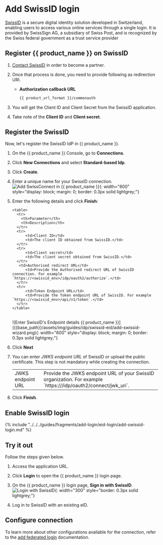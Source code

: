# Add SwissID login

[SwissID](https://www.swissid.ch/) is a secure digital identity solution developed in Switzerland, enabling users to access various online services through a single login. It is provided by SwissSign AG, a subsidiary of Swiss Post, and is recognized by the Swiss federal government as a trust service provider

## Register {{ product_name }} on SwissID

1. [Contact SwissID](https://www.swissid.ch/en/b2b-kontakt.html) in order to become a partner.
2. Once that process is done, you need to provide following as redirection URI.
    - **Authorization callback URL**
       ```bash
       {{ product_url_format }}/commonauth
       ```
   
3. You will get the Client ID and Client Secret from the SwissID application.
4. Take note of the **Client ID** and **Client secret**.

## Register the SwissID
Now, let's register the SwissID IdP in {{ product_name }}.

1. On the {{ product_name }} Console, go to **Connections**.
2. Click **New Connections** and select **Standard-based Idp**.
3. Click **Create**.
4. Enter a  unique name for your SwissID connection.
   ![Add SwissConnect in {{ product_name }}]({{base_path}}/assets/img/guides/idp/swissid-eid/add-swissid-eid.png){: width="600" style="display: block; margin: 0; border: 0.3px solid lightgrey;"}
5. Enter the following details and click **Finish**:

       <table>
         <tr>
           <th>Parameter</th>
           <th>Description</th>
         </tr>
         <tr>
             <td>Client ID</td>
             <td>The client ID obtained from SwissID.</td>
         </tr>
         <tr>
             <td>Client secret</td>
             <td>The client secret obtained from SwissID.</td>
         </tr>
          <td>Authorised redirect URL</td>
             <td>Provide the Authorised redirect URL of SwissID connection. For example `https://<swissid_env>/idp/oauth2/authorize`.</td>
         </tr>
         <tr>
             <td>Token Endpoint URL</td>
             <td>Provide the Token endpoint URL of SwissID. For example `https://<swissid_env>/api/v1/token`.</td>
         </tr>
       </table>
   <br>
      ![Enter SwissID's Endpoint details {{ product_name }}]({{base_path}}/assets/img/guides/idp/swissid-eid/add-swissid-wizard.png){: width="600" style="display: block; margin: 0; border: 0.3px solid lightgrey;"} 
6. Click **Next**<br>
7. You can enter *JWKS endpoint URL*  of SwissID or upload the public certificate. This step is not mandatory while creating the connection.
      <table>
         <tr>
             <td>JWKS endpoint URL</td>
             <td>Provide the JWKS endpoint URL of your SwissID organization. For example `https://<swissid_env>/idp/oauth2/connect/jwk_uri`.</td>
         </tr>
      </table>
8. Click **Finish**.

## Enable SwissID login

{% include "../../../guides/fragments/add-login/eid-login/add-swissid-login.md" %}

## Try it out

Follow the steps given below.

1. Access the application URL.

2. Click **Login** to open the {{ product_name }} login page.

3. On the {{ product_name }} login page, **Sign in with SwissID**.
   ![Login with SwissID]({{base_path}}/assets/img/guides/idp/swissid-eid/signin-with-swissid.png){: width="300" style="border: 0.3px solid lightgrey;"}
4. Log in to SwissID with an existing eID.

## Configure connection

To learn more about other configurations available for the connection, refer to the [add federated login]({{base_path}}/guides/authentication/federated-login/) documentation.
